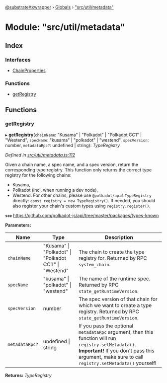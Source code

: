 [@substrate/txwrapper](../README.md) › [Globals](../globals.md) › ["src/util/metadata"](_src_util_metadata_.md)

# Module: "src/util/metadata"

## Index

### Interfaces

* [ChainProperties](../interfaces/_src_util_metadata_.chainproperties.md)

### Functions

* [getRegistry](_src_util_metadata_.md#getregistry)

## Functions

###  getRegistry

▸ **getRegistry**(`chainName`: "Kusama" | "Polkadot" | "Polkadot CC1" | "Westend", `specName`: "kusama" | "polkadot" | "westend", `specVersion`: number, `metadataRpc?`: undefined | string): *TypeRegistry*

*Defined in [src/util/metadata.ts:112](https://github.com/paritytech/txwrapper/blob/bcc9b73/src/util/metadata.ts#L112)*

Given a chain name, a spec name, and a spec version, return the
corresponding type registry. This function only returns the correct type
registry for the following chains:
- Kusama,
- Polkadot (incl. when running a dev node),
- Westend.
For other chains, please use `@polkadot/api`s `TypeRegistry` directly:
`const registry = new TypeRegistry()`. If needed, you should also register
your chain's custom types using `registry.register()`.

**`see`** https://github.com/polkadot-js/api/tree/master/packages/types-known

**Parameters:**

Name | Type | Description |
------ | ------ | ------ |
`chainName` | "Kusama" &#124; "Polkadot" &#124; "Polkadot CC1" &#124; "Westend" | The chain to create the type registry for. Returned by RPC `system_chain`. |
`specName` | "kusama" &#124; "polkadot" &#124; "westend" | The name of the runtime spec. Returned by RPC `state_getRuntimeVersion`. |
`specVersion` | number | The spec version of that chain for which we want to create a type registry. Returned by RPC `state_getRuntimeVersion`. |
`metadataRpc?` | undefined &#124; string | If you pass the optional `metadataRpc` argument, then this function will run `registry.setMetadata()`. **Important!** If you don't pass this argument, make sure to call `registry.setMetadata()` yourself!  |

**Returns:** *TypeRegistry*
